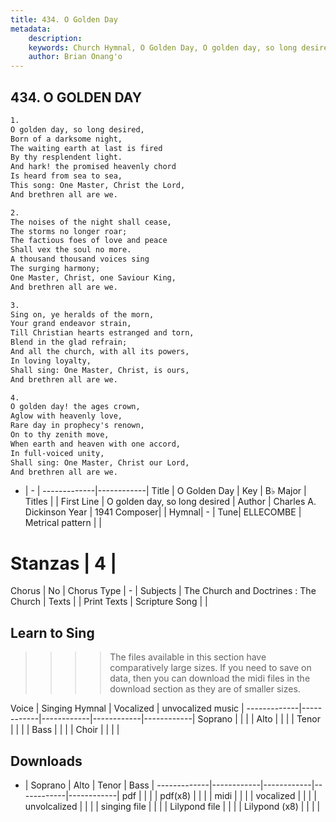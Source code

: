 ```yaml
---
title: 434. O Golden Day
metadata:
    description: 
    keywords: Church Hymnal, O Golden Day, O golden day, so long desired, 
    author: Brian Onang'o
---
```



## 434. O GOLDEN DAY

```txt
1.
O golden day, so long desired, 
Born of a darksome night, 
The waiting earth at last is fired 
By thy resplendent light. 
And hark! the promised heavenly chord 
Is heard from sea to sea, 
This song: One Master, Christ the Lord, 
And brethren all are we. 

2.
The noises of the night shall cease, 
The storms no longer roar; 
The factious foes of love and peace 
Shall vex the soul no more. 
A thousand thousand voices sing 
The surging harmony; 
One Master, Christ, one Saviour King, 
And brethren all are we. 

3.
Sing on, ye heralds of the morn, 
Your grand endeavor strain, 
Till Christian hearts estranged and torn, 
Blend in the glad refrain; 
And all the church, with all its powers, 
In loving loyalty, 
Shall sing: One Master, Christ, is ours, 
And brethren all are we. 

4.
O golden day! the ages crown, 
Aglow with heavenly love, 
Rare day in prophecy's renown, 
On to thy zenith move, 
When earth and heaven with one accord, 
In full-voiced unity, 
Shall sing: One Master, Christ our Lord, 
And brethren all are we.
```

- |   -  |
-------------|------------|
Title | O Golden Day |
Key | B♭ Major |
Titles |  |
First Line | O golden day, so long desired |
Author | Charles A. Dickinson
Year | 1941
Composer|  |
Hymnal|  - |
Tune| ELLECOMBE |
Metrical pattern | |
# Stanzas | 4 |
Chorus | No |
Chorus Type | - |
Subjects | The Church and Doctrines : The Church |
Texts |  |
Print Texts | 
Scripture Song |  |
  
## Learn to Sing

>>>> The files available in this section have comparatively large sizes. If you need to save on data, then you can download the midi files in the download section as they are of smaller sizes.

Voice |  Singing Hymnal | Vocalized | unvocalized music |
-------------|------------|------------|------------|------------|
Soprano | | | |
Alto | | | |
Tenor | | | |
Bass | | | |
Choir | | | |

## Downloads

- |  Soprano | Alto | Tenor | Bass |
-------------|------------|------------|------------|------------|
pdf | | | |
pdf(x8) | | | |
midi | | | |
vocalized | | | |
unvolcalized | | | |
singing file | | | |
Lilypond file | | | |
Lilypond (x8) | | | |
  